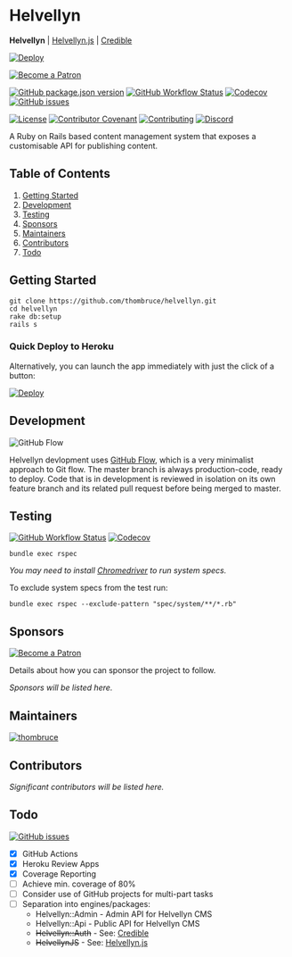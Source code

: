 # Helvellyn

**Helvellyn** | [Helvellyn.js](https://github.com/thombruce/helvellyn.js) | [Credible](https://github.com/thombruce/credible)

[![Deploy](https://www.herokucdn.com/deploy/button.svg)](https://heroku.com/deploy)

[![Become a Patron](https://c5.patreon.com/external/logo/become_a_patron_button.png)](https://www.patreon.com/thombruce)

[![GitHub package.json version](https://img.shields.io/github/package-json/v/thombruce/helvellyn)](https://github.com/thombruce/helvellyn/releases)
[![GitHub Workflow Status](https://img.shields.io/github/workflow/status/thombruce/helvellyn/CI?logo=github)](https://github.com/thombruce/helvellyn/actions)
[![Codecov](https://img.shields.io/codecov/c/github/thombruce/helvellyn?logo=codecov)](https://codecov.io/gh/thombruce/helvellyn)
[![GitHub issues](https://img.shields.io/github/issues-raw/thombruce/helvellyn?logo=github)](https://github.com/thombruce/helvellyn/issues)

[![License](https://img.shields.io/badge/license-MIT-green.svg)](LICENSE)
[![Contributor Covenant](https://img.shields.io/badge/Contributor%20Covenant-v1.4%20adopted-ff69b4.svg)](CODE_OF_CONDUCT.md)
[![Contributing](https://img.shields.io/badge/contributions-welcome-blue.svg)](CONTRIBUTING.md)
[![Discord](https://img.shields.io/discord/697123984231366716?color=7289da&label=chat&logo=discord)](https://discord.gg/JDSh5dQ)

A Ruby on Rails based content management system that exposes a customisable API for publishing content.

## Table of Contents

1. [Getting Started](#getting-started)
2. [Development](#development)
3. [Testing](#testing)
4. [Sponsors](#sponsors)
5. [Maintainers](#maintainers)
6. [Contributors](#contributors)
7. [Todo](#todo)

## Getting Started

```shell
git clone https://github.com/thombruce/helvellyn.git
cd helvellyn
rake db:setup
rails s
```

### Quick Deploy to Heroku

Alternatively, you can launch the app immediately with just the click of a button:

[![Deploy](https://www.herokucdn.com/deploy/button.svg)](https://heroku.com/deploy)

## Development

![GitHub Flow](https://i.imgur.com/zE06Jon.png)

Helvellyn devlopment uses [GitHub Flow](https://guides.github.com/introduction/flow/), which is a very minimalist approach to Git flow. The master branch is always production-code, ready to deploy. Code that is in development is reviewed in isolation on its own feature branch and its related pull request before being merged to master.

## Testing

[![GitHub Workflow Status](https://img.shields.io/github/workflow/status/thombruce/helvellyn/CI?logo=github)](https://github.com/thombruce/helvellyn/actions)
[![Codecov](https://img.shields.io/codecov/c/github/thombruce/helvellyn?logo=codecov)](https://codecov.io/gh/thombruce/helvellyn)

```shell
bundle exec rspec
```

*You may need to install [Chromedriver](https://chromedriver.chromium.org/) to run system specs.*

To exclude system specs from the test run:

```shell
bundle exec rspec --exclude-pattern "spec/system/**/*.rb"
```

## Sponsors

[![Become a Patron](https://c5.patreon.com/external/logo/become_a_patron_button.png)](https://www.patreon.com/thombruce)

Details about how you can sponsor the project to follow.

_Sponsors will be listed here._

## Maintainers

[![thombruce](https://avatars1.githubusercontent.com/u/3887509?s=60&v=4)](https://github.com/thombruce)

## Contributors

_Significant contributors will be listed here._

## Todo

[![GitHub issues](https://img.shields.io/github/issues-raw/thombruce/helvellyn?logo=github)](https://github.com/thombruce/helvellyn/issues)

- [x] GitHub Actions
- [x] Heroku Review Apps
- [x] Coverage Reporting
- [ ] Achieve min. coverage of 80%
- [ ] Consider use of GitHub projects for multi-part tasks
- [ ] Separation into engines/packages:
    - Helvellyn::Admin - Admin API for Helvellyn CMS
    - Helvellyn::Api - Public API for Helvellyn CMS
    - ~~Helvellyn::Auth~~ - See: [Credible](https://github.com/thombruce/credible)
    - ~~HelvellynJS~~ - See: [Helvellyn.js](https://github.com/thombruce/helvellyn.js)
